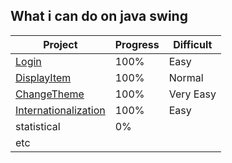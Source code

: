 
## What i can do on java swing

| Project | Progress | Difficult |
| --------- | ----- | ------------ |
| [Login](./JavaSwing/src/Login) | 100% | Easy |
| [DisplayItem](./JavaSwing/src/DisplayItem) | 100% | Normal |
| [ChangeTheme](./JavaSwing/src/ChangeTheme) | 100% | Very Easy |
| [Internationalization](./JavaSwing/src/Internationalization) | 100% | Easy |
| statistical | 0% |  |
| etc | |
